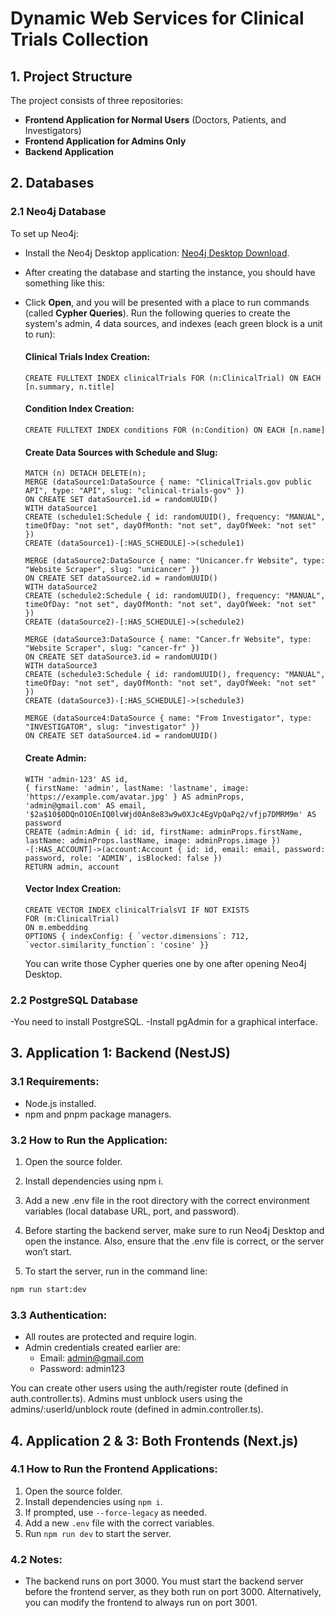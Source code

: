 # Dynamic Web Services for Clinical Trials Collection

## 1. Project Structure

The project consists of three repositories:
- **Frontend Application for Normal Users** (Doctors, Patients, and Investigators)
- **Frontend Application for Admins Only**
- **Backend Application**

## 2. Databases

### 2.1 Neo4j Database

To set up Neo4j:

- Install the Neo4j Desktop application: [Neo4j Desktop Download](https://neo4j.com/download/).
- After creating the database and starting the instance, you should have something like this:

- Click **Open**, and you will be presented with a place to run commands (called **Cypher Queries**). Run the following queries to create the system's admin, 4 data sources, and indexes (each green block is a unit to run):

    #### Clinical Trials Index Creation:

    ```cypher
    CREATE FULLTEXT INDEX clinicalTrials FOR (n:ClinicalTrial) ON EACH [n.summary, n.title]
    ```
  
    #### Condition Index Creation:

    ```cypher
    CREATE FULLTEXT INDEX conditions FOR (n:Condition) ON EACH [n.name]
    ```
  
    #### Create Data Sources with Schedule and Slug:

    ```cypher
    MATCH (n) DETACH DELETE(n);
    MERGE (dataSource1:DataSource { name: "ClinicalTrials.gov public API", type: "API", slug: "clinical-trials-gov" })
    ON CREATE SET dataSource1.id = randomUUID()
    WITH dataSource1
    CREATE (schedule1:Schedule { id: randomUUID(), frequency: "MANUAL", timeOfDay: "not set", dayOfMonth: "not set", dayOfWeek: "not set" })
    CREATE (dataSource1)-[:HAS_SCHEDULE]->(schedule1)
    
    MERGE (dataSource2:DataSource { name: "Unicancer.fr Website", type: "Website Scraper", slug: "unicancer" })
    ON CREATE SET dataSource2.id = randomUUID()
    WITH dataSource2
    CREATE (schedule2:Schedule { id: randomUUID(), frequency: "MANUAL", timeOfDay: "not set", dayOfMonth: "not set", dayOfWeek: "not set" })
    CREATE (dataSource2)-[:HAS_SCHEDULE]->(schedule2)
    
    MERGE (dataSource3:DataSource { name: "Cancer.fr Website", type: "Website Scraper", slug: "cancer-fr" })
    ON CREATE SET dataSource3.id = randomUUID()
    WITH dataSource3
    CREATE (schedule3:Schedule { id: randomUUID(), frequency: "MANUAL", timeOfDay: "not set", dayOfMonth: "not set", dayOfWeek: "not set" })
    CREATE (dataSource3)-[:HAS_SCHEDULE]->(schedule3)
    
    MERGE (dataSource4:DataSource { name: "From Investigator", type: "INVESTIGATOR", slug: "investigator" })
    ON CREATE SET dataSource4.id = randomUUID()
    ```
  
    #### Create Admin:

    ```cypher
    WITH 'admin-123' AS id,
    { firstName: 'admin', lastName: 'lastname', image: 'https://example.com/avatar.jpg' } AS adminProps,
    'admin@gmail.com' AS email,
    '$2a$10$0DQnO1OEnIQ0lvWjd0An8e83w9w0XJc4EgVpQaPq2/vfjp7DMRM9m' AS password
    CREATE (admin:Admin { id: id, firstName: adminProps.firstName, lastName: adminProps.lastName, image: adminProps.image })
    -[:HAS_ACCOUNT]->(account:Account { id: id, email: email, password: password, role: 'ADMIN', isBlocked: false })
    RETURN admin, account
    ```
  
    #### Vector Index Creation:

    ```cypher
    CREATE VECTOR INDEX clinicalTrialsVI IF NOT EXISTS
    FOR (m:ClinicalTrial)
    ON m.embedding
    OPTIONS { indexConfig: { `vector.dimensions`: 712, `vector.similarity_function`: 'cosine' }}
    ```

    You can write those Cypher queries one by one after opening Neo4j Desktop.

### 2.2 PostgreSQL Database
-You need to install PostgreSQL.
-Install pgAdmin for a graphical interface.

## 3. Application 1: Backend (NestJS)

### 3.1 Requirements:
- Node.js installed.
- npm and pnpm package managers.

### 3.2 How to Run the Application:
1. Open the source folder.

2. Install dependencies using npm i.

3. Add a new .env file in the root directory with the correct environment variables (local database URL, port, and password).

4. Before starting the backend server, make sure to run Neo4j Desktop and open the instance. Also, ensure that the .env file is correct, or the server won’t start.

5. To start the server, run in the command line:

```bash
npm run start:dev
```

### 3.3 Authentication:
- All routes are protected and require login.
- Admin credentials created earlier are:
  - Email: admin@gmail.com
  - Password: admin123

You can create other users using the auth/register route (defined in auth.controller.ts). Admins must unblock users using the admins/:userId/unblock route (defined in admin.controller.ts).

## 4. Application 2 & 3: Both Frontends (Next.js)

### 4.1 How to Run the Frontend Applications:
1. Open the source folder.
2. Install dependencies using `npm i`.
3. If prompted, use `--force-legacy` as needed.
4. Add a new `.env` file with the correct variables.
5. Run `npm run dev` to start the server.

### 4.2 Notes:
- The backend runs on port 3000. You must start the backend server before the frontend server, as they both run on port 3000. Alternatively, you can modify the frontend to always run on port 3001.
  